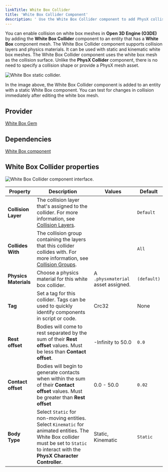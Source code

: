```yaml
---
linkTitle: White Box Collider
title: 'White Box Collider Component'
description: ' Use the White Box Collider component to add PhysX collision to white box meshes in Open 3D Engine (O3DE). '
---
```





You can enable collision on white box meshes in **Open 3D Engine (O3DE)** by adding the **White Box Collider** component to an entity that has a **White Box** component mesh. The White Box Collider component supports collision layers and physics materials. It can be used with static and kinematic white box meshes. The White Box Collider component uses the white box mesh as the collision surface. Unlike the **PhysX Collider** component, there is no need to specify a collision shape or provide a PhysX mesh asset.

![White Box static collider.](/images/user-guide/components/reference/shape/white-box-collider-A.gif)

In the image above, the White Box Collider component is added to an entity with a static White Box component. You can test for changes in collision immediately after editing the white box mesh.

## Provider

[White Box Gem](/docs/user-guide/gems/reference/design/white-box)

## Dependencies

[White Box component](./white-box)

## White Box Collider properties 

![White Box Collider component interface.](/images/user-guide/components/reference/shape/white-box-collider-component-ui-01.png)

| Property | Description | Values | Default |
|-|-|-|-|
| **Collision Layer** | The collision layer that's assigned to the collider. For more information, see [Collision Layers](/docs/user-guide/interactivity/physics/nvidia-physx/configuring/configuration-collision-layers/). || `Default` |
| **Collides With** | The collision group containing the layers that this collider collides with. For more information, see [Collision Groups](/docs/user-guide/interactivity/physics/nvidia-physx/configuring/configuration-collision-groups/). || `All` |
| **Physics Materials** | Choose a physics material for this white box collider. | A `.physxmaterial` asset assigned. | `(default)` |
| **Tag** | Set a tag for this collider. Tags can be used to quickly identify components in script or code. | Crc32 | None |
| **Rest offset** | Bodies will come to rest separated by the sum of their **Rest offset** values. Must be less than **Contact offset**. | -Infinity to 50.0 | `0.0` |
| **Contact offset** | Bodies will begin to generate contacts when within the sum of their **Contact offset** values.  Must be greater than **Rest offset** | 0.0 - 50.0 | `0.02` |
| **Body Type** | Select `Static` for non-moving entities. Select `Kinematic` for animated entities. The White Box collider must be set to `Static` to interact with the **PhysX Character Controller**. | Static, Kinematic | `Static` |
